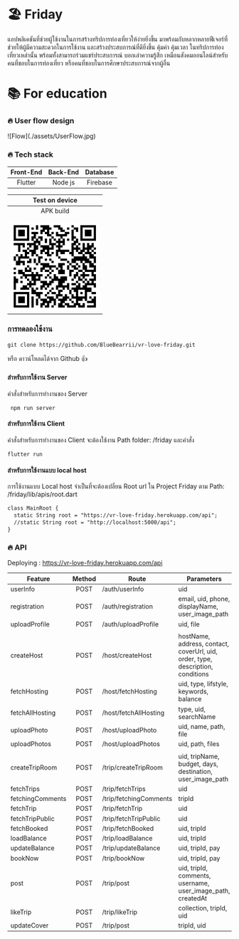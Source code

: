 <h1>🏖 Friday </h1>

แอปพลิเคชันที่ช่วยผู้ใช้งานในการสร้างทริปการท่องเที่ยวให้ง่ายยิ่งขึ้น มาพร้อมกับหลากหลายฟีเจอร์ที่ช่วยให้ผู้มีความสะดวกในการใช้งาน และสร้างประสบการณ์ที่ดียิ่งขึ้น คุ้มค่า คุ้มเวลา ในทริปการท่องเที่ยวเหล่านั้น พร้อมทั้งสามารถร่วมแชร์ประสบการณ์ บอกเล่าความรู้สึก เหมือนสังคมออนไลน์สำหรับคนที่ชอบในการท่องเที่ยว หรือคนที่ชอบในการศึกษาประสบการณ์จากผู้อื่น<p/>

<h1>📚 For education </h1>
<h3>🔥 User flow design</h3>
![Flow](./assets/UserFlow.jpg)

<h3>🔥 Tech stack</h3>

| Front-End | Back-End | Database | 
| :---: | :---: | :---: | 
| Flutter | Node js | Firebase | 

| Test on device |
| :---: |
|APK build <br><br> ![Download](./assets/FRIDAY.png)</td>|

### การทดลองใช้งาน

    git clone https://github.com/BlueBearrii/vr-love-friday.git
  
หรือ ดาวน์โหลดได้จาก Github 👍

#### สำหรับการใช้งาน Server 
คำสั่งสำหรับการทำงานของ Server
     
     npm run server

#### สำหรับการใช้งาน Client 
คำสั่งสำหรับการทำงานของ Client จะต้องใช้งาน Path folder: /friday และคำสั่ง

    flutter run
    
#### สำหรับการใช้งานแบบ local host
การใช้งานแบบ Local host จำเป็นที่จะต้องเปลี่ยน Root url ใน Project Friday ตาม Path: /friday/lib/apis/root.dart

    class MainRoot {
      static String root = "https://vr-love-friday.herokuapp.com/api";
      //static String root = "http://localhost:5000/api";
    }
    
<h3>🔥 API</h3>

Deploying : https://vr-love-friday.herokuapp.com/api

| Feature | Method  | Route | Parameters | Description |
| --- | :---: | --- | --- | --- |
| userInfo| POST | /auth/userInfo | uid | - |
| registration| POST | /auth/registration | email, uid, phone, displayName, user_image_path | - |
| uploadProfile| POST | /auth/uploadProfile | uid, file | - |
| | | | | |
| createHost| POST | /host/createHost | hostName, address, contact, coverUrl, uid, order, type, description, conditions | - |
| fetchHosting| POST | /host/fetchHosting | uid, type, lifstyle, keywords, balance | - |
| fetchAllHosting| POST | /host/fetchAllHosting | type, uid, searchName | - |
| uploadPhoto| POST | /host/uploadPhoto | uid, name, path, file | - |
| uploadPhotos| POST | /host/uploadPhotos | uid, path, files | - |
| | | | | |
| createTripRoom| POST | /trip/createTripRoom | uid, tripName, budget, days, destination, user_image_path | - |
| fetchTrips| POST | /trip/fetchTrips | uid | - |
| fetchingComments| POST | /trip/fetchingComments | tripId | - |
| fetchTrip| POST | /trip/fetchTrip | uid | - |
| fetchTripPublic| POST | /trip/fetchTripPublic | uid | - |
| fetchBooked| POST | /trip/fetchBooked | uid, tripId | - |
| loadBalance| POST | /trip/loadBalance | uid, tripId | - |
| updateBalance| POST | /trip/updateBalance | uid, tripId, pay | - |
| bookNow| POST | /trip/bookNow | uid, tripId, pay | - |
| post| POST | /trip/post | uid, tripId, comments, username, user_image_path, createdAt | - |
| likeTrip| POST | /trip/likeTrip | collection, tripId, uid | - |
| updateCover| POST | /trip/post | tripId, uid | - |



